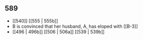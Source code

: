 ## 589
- [[540]] [[555 | 555b]] 
- B is convinced that her husband, A, has eloped with [[B-3]]
- [[496 | 496b]] [[506 | 506a]] [[539 | 539b]] 

